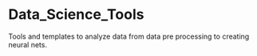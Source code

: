 # Data_Science_Tools
Tools and templates to analyze data from data pre processing to creating neural nets.
